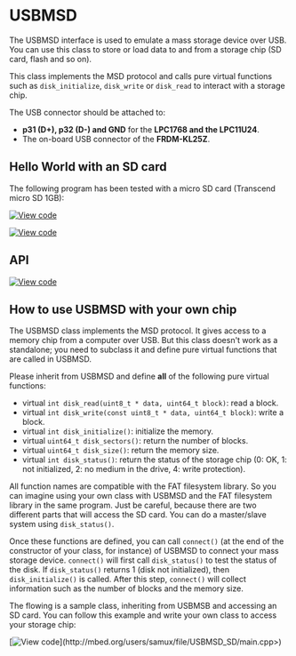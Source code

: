 # USBMSD

The USBMSD interface is used to emulate a mass storage device over USB. You can use this class to store or load data to and from a storage chip (SD card, flash and so on). 

This class implements the MSD protocol and calls pure virtual functions such as ``disk_initialize``, ``disk_write`` or ``disk_read`` to interact with a storage chip. 

The USB connector should be attached to:

* **p31 (D+), p32 (D-) and GND** for the **LPC1768 and the LPC11U24**.
* The on-board USB connector of the **FRDM-KL25Z**.

## Hello World with an SD card

The following program has been tested with a micro SD card (Transcend micro SD 1GB):

[![View code](https://www.mbed.com/embed/?url=https://developer.mbed.org/users/samux/code/USBMSD_SD_HelloWorld_Mbed/)](https://developer.mbed.org/users/samux/code/USBMSD_SD_HelloWorld_Mbed/file/tip/main.cpp) 

[![View code](https://www.mbed.com/embed/?url=https://developer.mbed.org/users/samux/code/USBMSD_SD_HelloWorld_FRDM-KL25Z/)](https://developer.mbed.org/users/samux/code/USBMSD_SD_HelloWorld_FRDM-KL25Z/file/tip/main.cpp) 

## API

[![View code](https://www.mbed.com/embed/?type=library)](https://docs.mbed.com/docs/mbed-os-api/en/mbed-os-5.1.0/api/classUSBMSD.html) 

## How to use USBMSD with your own chip

The USBMSD class implements the MSD protocol. It gives access to a memory chip from a computer over USB. But this class doesn't work as a standalone; you need to subclass it and define pure virtual functions that are called in USBMSD.

Please inherit from USBMSD and define **all** of the following pure virtual functions:

* virtual ``int disk_read(uint8_t * data, uint64_t block)``: read a block.
* virtual ``int disk_write(const uint8_t * data, uint64_t block)``: write a block.
* virtual ``int disk_initialize()``: initialize the memory.
* virtual ``uint64_t disk_sectors()``: return the number of blocks.
* virtual ``uint64_t disk_size()``: return the memory size.
* virtual ``int disk_status()``: return the status of the storage chip (0: OK, 1: not initialized, 2: no medium in the drive, 4: write protection).

All function names are compatible with the FAT filesystem library. So you can imagine using your own class with USBMSD and the FAT filesystem library in the same program. Just be careful, because there are two different parts that will access the SD card. You can do a master/slave system using ``disk_status()``.

Once these functions are defined, you can call ``connect()`` (at the end of the constructor of your class, for instance) of USBMSD to connect your mass storage device. ``connect()`` will first call ``disk_status()`` to test the status of the disk. If ``disk_status()`` returns 1 (disk not initialized), then ``disk_initialize()`` is called. After this step, ``connect()`` will collect information such as the number of blocks and the memory size.

The flowing is a sample class, inheriting from USBMSB and accessing an SD card. You can follow this example and write your own class to access your storage chip:

[![View code](https://www.mbed.com/embed/?url=<http://mbed.org/users/samux/)](http://mbed.org/users/samux/file/USBMSD_SD/main.cpp>) 

